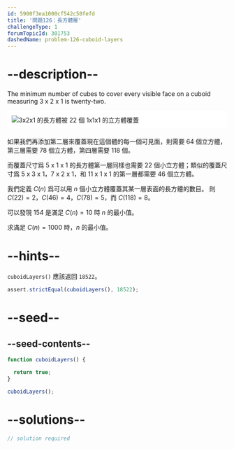 ```yaml
---
id: 5900f3ea1000cf542c50fefd
title: '問題126：長方體層'
challengeType: 1
forumTopicId: 301753
dashedName: problem-126-cuboid-layers
---
```


# --description--

The minimum number of cubes to cover every visible face on a cuboid measuring 3 x 2 x 1 is twenty-two.

<img alt="3x2x1 的長方體被 22 個 1x1x1 的立方體覆蓋" src="https://cdn.freecodecamp.org/curriculum/project-euler/cuboid-layers.png" style="background-color: white; padding: 10px; display: block; margin-right: auto; margin-left: auto; margin-bottom: 1.2rem;" />

如果我們再添加第二層來覆蓋現在這個體的每一個可見面，則需要 64 個立方體，第三層需要 78 個立方體，第四層需要 118 個。

而覆蓋尺寸爲 5 x 1 x 1 的長方體第一層同樣也需要 22 個小立方體；類似的覆蓋尺寸爲 5 x 3 x 1，7 x 2 x 1，和 11 x 1 x 1 的第一層都需要 46 個立方體。

我們定義 $C(n)$ 爲可以用 $n$ 個小立方體覆蓋其某一層表面的長方體的數目。 則 $C(22) = 2$，$C(46) = 4$，$C(78) = 5$，而 $C(118) = 8$。

可以發現 154 是滿足 $C(n) = 10$ 時 $n$ 的最小值。

求滿足 $C(n) = 1000$ 時，$n$ 的最小值。

# --hints--

`cuboidLayers()` 應該返回 `18522`。

```js
assert.strictEqual(cuboidLayers(), 18522);
```

# --seed--

## --seed-contents--

```js
function cuboidLayers() {

  return true;
}

cuboidLayers();
```

# --solutions--

```js
// solution required
```
